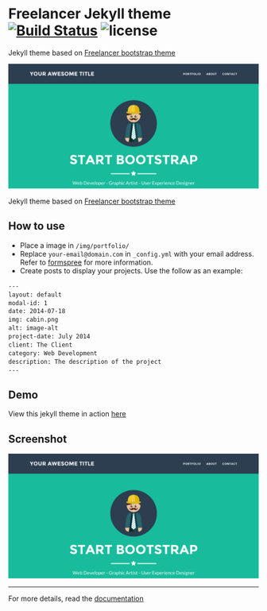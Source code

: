 # Freelancer Jekyll theme  [![Build Status](https://api.travis-ci.org/kelley12/freelancer-theme.svg?branch=master)](https://travis-ci.org/kelley12/freelancer-theme/) ![license](https://img.shields.io/badge/license-MIT-blue.svg?link=https://github.com/Kelley12/liminal-jekyll-theme/blob/master/LICENSE)

Jekyll theme based on [Freelancer bootstrap theme](http://startbootstrap.com/template-overviews/freelancer/)

![Screenshot](assets/img/screenshot.png)


Jekyll theme based on [Freelancer bootstrap theme ](http://startbootstrap.com/template-overviews/freelancer/)

## How to use

 - Place a image in `/img/portfolio/`
 - Replace `your-email@domain.com` in `_config.yml` with your email address. Refer to [formspree](http://formspree.io/) for more information.
 - Create posts to display your projects. Use the follow as an example:

```txt
---
layout: default
modal-id: 1
date: 2014-07-18
img: cabin.png
alt: image-alt
project-date: July 2014
client: The Client
category: Web Development
description: The description of the project
---
```

## Demo

View this jekyll theme in action [here](https://kelley12.github.io/freelancer-theme)

## Screenshot

![screenshot](https://raw.githubusercontent.com/kelley12/freelancer-theme/master/screenshot.png)

---------
For more details, read the [documentation](http://jekyllrb.com/)
